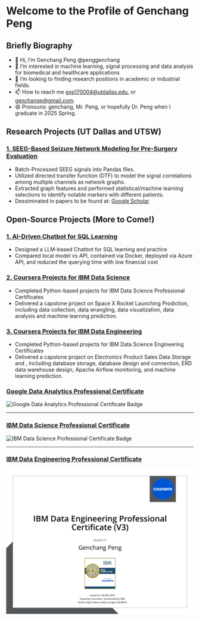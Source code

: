 # Welcome to the Profile of Genchang Peng

## Briefly Biography
- 👋 Hi, I’m Genchang Peng @penggenchang
- 👀 I’m interested in machine learning, signal processing and data analysis for biomedical and healthcare applications
- 💞️ I’m looking to finding research positions in academic or industrial fields.
- 📫 How to reach me gxp170004@utdallas.edu, or genchangp@gmail.com.
- 😄 Pronouns: genchang, Mr. Peng, or hopefully Dr. Peng when I graduate in 2025 Spring.

## Research Projects (UT Dallas and UTSW)
### [1. SEEG-Based Seizure Network Modeling for Pre-Surgery Evaluation](https://github.com/penggenchang/DTF-and-Seizure-Network.git)
 - Batch-Processed SEEG signals into Pandas files.
 - Utilized directed transfer function (DTF) to model the signal correlations among multiple channels as network graphs.
 - Extracted graph features and performed statistical/machine learning selections to identify notable markers with different patients.
 - Dessiminated in papers to be found at: [Google Scholar](https://scholar.google.com/citations?user=RaZJG78AAAAJ&hl=en)

## Open-Source Projects (More to Come!)
### [1. AI-Driven Chatbot for SQL Learning](https://github.com/penggenchang/sql-tutor-app)
 - Designed a LLM-based Chatbot for SQL learning and practice
 - Compared local model vs API, contained via Docker, deployed via Azure API, and reduced the querying time with low financial cost
### [2. Coursera Projects for IBM Data Science](https://github.com/penggenchang/IBM-Data-Science-Professional-Coursera)
 - Completed Python-based projects for IBM Data Science Professional Certificates
 - Delivered a capstone project on Space X Rocket Launching Prodiction, including data collection, data wrangling, data visualization, data analysis and machine learning prediction.
   
### [3. Coursera Projects for IBM Data Engineering](https://github.com/penggenchang/IBM-Data-Engineering-Professional-Coursera)
 - Completed Python-based projects for IBM Data Science Engineering Certificates
 - Delivered a capstone project on Electronics Product Sales Data Storage and , including database storage, database design and connection, ERD data warehouse design, Apache Airflow monitoring, and machine learning prediction.


### [Google Data Analytics Professional Certificate](https://www.coursera.org/professional-certificates/google-data-analytics)
![Google Data Analytics Professional Certificate Badge](https://github.com/user-attachments/assets/57ad85c9-9cee-4de7-b78b-80476c9a7d5f)

---

### [IBM Data Science Professional Certificate](https://www.coursera.org/professional-certificates/ibm-data-science)
![IBM Data Science Professional Certificate Badge](https://github.com/user-attachments/assets/6ebeb581-034e-4b0f-80c2-fc9926e751da)

---

### [IBM Data Engineering Professional Certificate](https://www.coursera.org/professional-certificates/ibm-data-engineering)
![IBM Data Engineering Professional Certificate Badge](https://github.com/penggenchang/IBM-Data-Engineering-Professional-Coursera/blob/main/IBMDataEngineeringProfessionalCertificateV3_Badge20250126-26-qds7gy_00.png)


<!---
penggenchang/penggenchang is a ✨ special ✨ repository because its `README.md` (this file) appears on your GitHub profile.
You can click the Preview link to take a look at your changes.
--->

